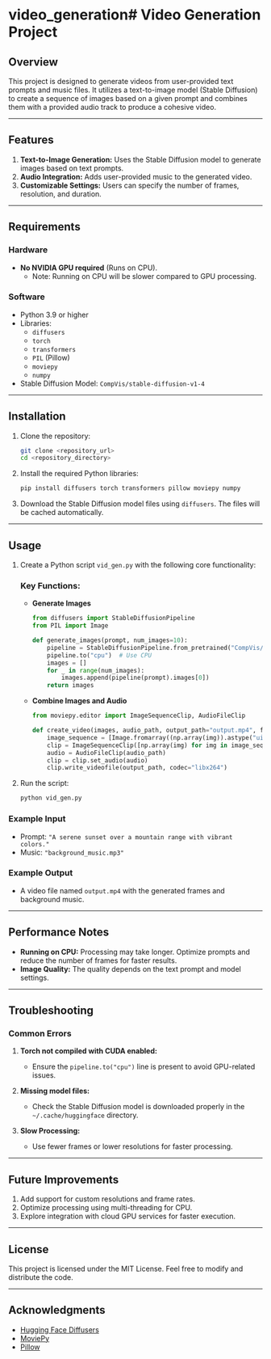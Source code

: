 # video_generation# Video Generation Project

## Overview
This project is designed to generate videos from user-provided text prompts and music files. It utilizes a text-to-image model (Stable Diffusion) to create a sequence of images based on a given prompt and combines them with a provided audio track to produce a cohesive video.

---

## Features
1. **Text-to-Image Generation:** Uses the Stable Diffusion model to generate images based on text prompts.
2. **Audio Integration:** Adds user-provided music to the generated video.
3. **Customizable Settings:** Users can specify the number of frames, resolution, and duration.

---

## Requirements
### Hardware
- **No NVIDIA GPU required** (Runs on CPU).
  - Note: Running on CPU will be slower compared to GPU processing.

### Software
- Python 3.9 or higher
- Libraries:
  - `diffusers`
  - `torch`
  - `transformers`
  - `PIL` (Pillow)
  - `moviepy`
  - `numpy`
- Stable Diffusion Model: `CompVis/stable-diffusion-v1-4`

---

## Installation
1. Clone the repository:
    ```bash
    git clone <repository_url>
    cd <repository_directory>
    ```

2. Install the required Python libraries:
    ```bash
    pip install diffusers torch transformers pillow moviepy numpy
    ```

3. Download the Stable Diffusion model files using `diffusers`. The files will be cached automatically.

---

## Usage
1. Create a Python script `vid_gen.py` with the following core functionality:

    ### Key Functions:
    - **Generate Images**
      ```python
      from diffusers import StableDiffusionPipeline
      from PIL import Image

      def generate_images(prompt, num_images=10):
          pipeline = StableDiffusionPipeline.from_pretrained("CompVis/stable-diffusion-v1-4")
          pipeline.to("cpu")  # Use CPU
          images = []
          for _ in range(num_images):
              images.append(pipeline(prompt).images[0])
          return images
      ```

    - **Combine Images and Audio**
      ```python
      from moviepy.editor import ImageSequenceClip, AudioFileClip

      def create_video(images, audio_path, output_path="output.mp4", fps=10):
          image_sequence = [Image.fromarray((np.array(img)).astype("uint8")) for img in images]
          clip = ImageSequenceClip([np.array(img) for img in image_sequence], fps=fps)
          audio = AudioFileClip(audio_path)
          clip = clip.set_audio(audio)
          clip.write_videofile(output_path, codec="libx264")
      ```

2. Run the script:
    ```bash
    python vid_gen.py
    ```

### Example Input
- Prompt: `"A serene sunset over a mountain range with vibrant colors."`
- Music: `"background_music.mp3"`

### Example Output
- A video file named `output.mp4` with the generated frames and background music.

---

## Performance Notes
- **Running on CPU:** Processing may take longer. Optimize prompts and reduce the number of frames for faster results.
- **Image Quality:** The quality depends on the text prompt and model settings.

---

## Troubleshooting
### Common Errors
1. **Torch not compiled with CUDA enabled:**
   - Ensure the `pipeline.to("cpu")` line is present to avoid GPU-related issues.

2. **Missing model files:**
   - Check the Stable Diffusion model is downloaded properly in the `~/.cache/huggingface` directory.

3. **Slow Processing:**
   - Use fewer frames or lower resolutions for faster processing.

---

## Future Improvements
1. Add support for custom resolutions and frame rates.
2. Optimize processing using multi-threading for CPU.
3. Explore integration with cloud GPU services for faster execution.

---

## License
This project is licensed under the MIT License. Feel free to modify and distribute the code.

---

## Acknowledgments
- [Hugging Face Diffusers](https://huggingface.co/docs/diffusers/)
- [MoviePy](https://zulko.github.io/moviepy/)
- [Pillow](https://python-pillow.org/)

